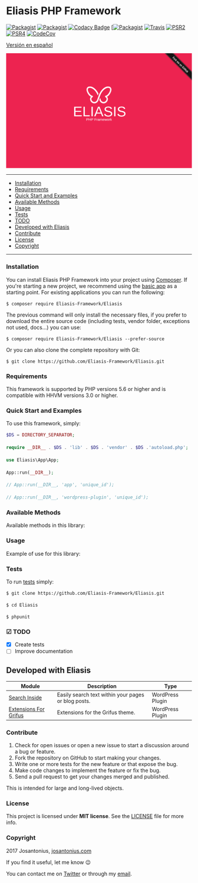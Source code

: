 # Eliasis PHP Framework

[![Packagist](https://img.shields.io/packagist/v/symfony/symfony.svg)](https://github.com/Eliasis-Framework/Eliasis) [![Packagist](https://img.shields.io/packagist/l/doctrine/orm.svg)](https://github.com/Eliasis-Framework/Eliasis) [![Codacy Badge](https://api.codacy.com/project/badge/Grade/d93b5c9ef2784bc7a4d1577f0835c41d)](https://www.codacy.com/app/Josantonius/PHP-eliasis?utm_source=github.com&amp;utm_medium=referral&amp;utm_content=Josantonius/PHP-eliasis&amp;utm_campaign=Badge_Grade) [[![Packagist](https://img.shields.io/packagist/dt/doctrine/orm.svg)](https://github.com/Eliasis-Framework/Eliasis) [![Travis](https://travis-ci.org/Josantonius/PHP-eliasis.svg)](https://travis-ci.org/Josantonius/PHP-eliasis) [![PSR2](https://img.shields.io/badge/PSR-2-1abc9c.svg)](http://www.php-fig.org/psr/psr-2/) [![PSR4](https://img.shields.io/badge/PSR-4-9b59b6.svg)](http://www.php-fig.org/psr/psr-4/) [![CodeCov](https://codecov.io/gh/Josantonius/PHP-eliasis/branch/master/graph/badge.svg)](https://codecov.io/gh/Josantonius/PHP-eliasis)

[Versión en español](README-ES.md)

![image](resources/eliasis-php-framework.png)

---

- [Installation](#installation)
- [Requirements](#requirements)
- [Quick Start and Examples](#quick-start-and-examples)
- [Available Methods](#available-methods)
- [Usage](#usage)
- [Tests](#tests)
- [TODO](#-todo)
- [Developed with Eliasis](#developed-with-eliasis)
- [Contribute](#contribute)
- [License](#license)
- [Copyright](#copyright)

---

### Installation

You can install Eliasis PHP Framework into your project using [Composer](http://getcomposer.org/download/). If you're starting a new project, we
recommend using the [basic app](https://github.com/eliasis-framework/app) as
a starting point. For existing applications you can run the following:

    $ composer require Eliasis-Framework/Eliasis

The previous command will only install the necessary files, if you prefer to download the entire source code (including tests, vendor folder, exceptions not used, docs...) you can use:

    $ composer require Eliasis-Framework/Eliasis --prefer-source

Or you can also clone the complete repository with Git:

	$ git clone https://github.com/Eliasis-Framework/Eliasis.git

### Requirements

This framework is supported by PHP versions 5.6 or higher and is compatible with HHVM versions 3.0 or higher.

### Quick Start and Examples

To use this framework, simply:

```php
$DS = DIRECTORY_SEPARATOR;

require __DIR__ . $DS . 'lib' . $DS . 'vendor' . $DS .'autoload.php';

use Eliasis\App\App;

App::run(__DIR__);

// App::run(__DIR__, 'app', 'unique_id');

// App::run(__DIR__, 'wordpress-plugin', 'unique_id');
```

### Available Methods

Available methods in this library:

### Usage

Example of use for this library:

### Tests 

To run [tests](tests/DataType/Test) simply:

    $ git clone https://github.com/Eliasis-Framework/Eliasis.git
    
    $ cd Eliasis

    $ phpunit

### ☑ TODO

- [x] Create tests
- [ ] Improve documentation

## Developed with Eliasis

| Module | Description | Type
| --- | --- | --- |
| [Search Inside](https://github.com/Josantonius/Search-Inside.git) | Easily search text within your pages or blog posts. | WordPress Plugin
| [Extensions For Grifus](https://github.com/Josantonius/Extensions-For-Grifus.git) | Extensions for the Grifus theme. | WordPress Plugin

### Contribute

1. Check for open issues or open a new issue to start a discussion around a bug or feature.
1. Fork the repository on GitHub to start making your changes.
1. Write one or more tests for the new feature or that expose the bug.
1. Make code changes to implement the feature or fix the bug.
1. Send a pull request to get your changes merged and published.

This is intended for large and long-lived objects.

### License

This project is licensed under **MIT license**. See the [LICENSE](LICENSE) file for more info.

### Copyright

2017 Josantonius, [josantonius.com](https://josantonius.com/)

If you find it useful, let me know :wink:

You can contact me on [Twitter](https://twitter.com/Josantonius) or through my [email](mailto:hello@josantonius.com).